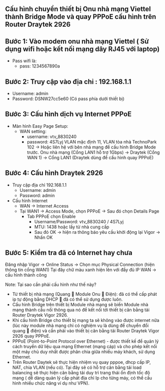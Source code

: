Cấu hình chuyển thiết bị Onu nhà mạng Viettel thành Bridge Mode và quay PPPoE cấu hình trên Router Draytek 2926
----

## Bước 1: Vào modem onu nhà mạng Viettel ( Sử dụng wifi hoặc kết nối mạng dây RJ45 với laptop)
- Pass wifi là:
  - pass: 1234567890a
    
## Bước 2: Truy cập vào địa chỉ :  192.168.1.1 
- Username: admin
- Password: DSNW27cc5e60 (Có pass phía dưới thiết bị)

## Bước 3: Cấu hình dịch vụ Internet PPPoE
- Màn hình Easy Page Setup:
  - WAN setting:
    - username: vtv_8830240
    - password: 4S7Lyj
    VLAN mặc định 11, VLAN tòa nhà TechnoPark 102
→ Hoặc liên hệ với bên nhà mạng để cấu hình Bridge Mode trước.
Onu nhà mạng (Cổng LAN1 hỗ trợ 1Gbps) → Draytek (Cổng WAN 1) → Cổng LAN1 (Draytek dùng để cấu hình quay PPPoE)

## Bước 4: Cấu hình Draytek 2926
- Truy cập địa chỉ 192.168.1.1
  - Username: admin
  - Password: admin
- Cấu hình Internet
  - WAN → Internet Access 
  - Tại WAN1 → Access Mode, chọn PPPoE → Sau đó chọn Details Page
    - Tab PPPoE chọn Enable
      - Username/Password: vtv_8830240 / 4S7Lyj
      - MTU: 1438 hoặc lấy từ nhà cung cấp
      - Sau đó OK → hiện ra thông báo yêu cầu khởi động lại Vigor → Nhấn OK

## Bước 5: Kiểm tra đã có Internet hay chưa
Đăng nhập Vigor → Online Status → Chọn mục Physical Connection (hiện thông tin cổng WAN1)
Tại đây chữ màu xanh hiện lên với đầy đủ IP WAN → cấu hình thành công


Note: Tại sao cần phải cấu hình như thế này?
-	Từ thiết bị nhà mạng (Quang  Module Onu  Điện): đã có thể cấp phát ip tự động bằng DHCP  đã có thể sử dụng được luôn.
-	Cấu hình Bridge trên thiết bị Module nhà mạng sẽ biến Module nhà mạng thành cầu nối thông qua nó để kết nối tới thiết bị cân bằng tải Router Draytek Vigor 2926.
-	Khi cấu hình Bridge cho thiết bị mạng ta sẽ không vào được internet nữa (lúc này module nhà mạng chỉ có nghiệm vụ là dùng để chuyển đổi quang  điện) và cần phải vào thiết bị cân bằng tải Router Draytek Vigor 2926 quay PPPoE.
-	PPPoE (Point-to-Point Protocol over Ethernet) - được thiết kế để quản lý cách truyền dữ liệu qua mạng Ethernet (mạng cáp) và cho phép kết nối một máy chủ duy nhất được phân chia giữa nhiều máy khách, sử dụng Ethernet.
-	Trên Router Daytek sẽ thực hiện nhiệm vụ quay pppoe, dhcp cấp IP, NAT, chia VLAN (nếu có). Tại đây sẽ có hỗ trợ cân bằng tải load balancing sẽ thực hiện cân bằng tải duy trì trang thái ổn định tốc độ mạng ( dễ dàng quản lý cấp phát địa chỉ Ip cho từng máy, có thể cấu hình nhiều chức năng ví dụ như VPN).
